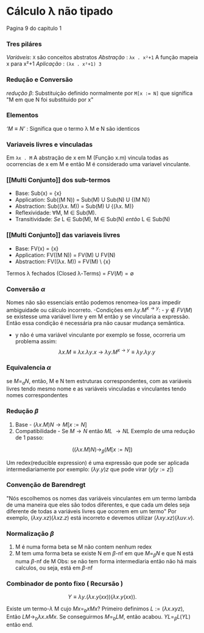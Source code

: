 # Cálculo λ não tipado
Pagina 9 do capitulo 1

### Tres piláres
*Variáveis*: `X` são conceitos abstratos
*Abstração* :  `λx . x²+1` A função mapeia x para x²+1
*Aplicação* :   `(λx . x²+1) 3` 

### Redução e Conversão
*redução β*: Substituição definido normalmente por `M[x := N]` que significa "M em que N foi substituido por x"

### Elementos
*$‘M \equiv N’$* : Significa que o termo  λ M e N são identicos

### Variaveis livres e vinculadas
Em `λx . M` A abstração de x em M (Função x.m) vincula todas as ocorrencias de x em M e então M é considerado uma variavel vinculante.

### [[Multi Conjunto]] dos sub-termos
- Base: Sub(x) = {x} 
- Application: Sub((M N)) = Sub(M) U Sub(N) U {(M N)}
- Abstraction: Sub((λx. M)) = Sub(M) U {(λx. M)}
- Reflexividade:  ∀M, M ∈ Sub(M).
- Transitividade: *Se* L ∈ Sub(M), M ∈ Sub(N) *então* L ∈ Sub(N)

### [[Multi Conjunto]] das variaveis livres
- Base: FV(x) = {x}
- Application: FV((M N)) = FV(M) U FV(N)
- Abstraction: FV((λx. M)) = FV(M) \ {x}

Termos λ fechados (Closed λ-Terms) = $FV(M) = \emptyset$

### Conversão $\alpha$
Nomes não são essenciais então podemos renomea-los para impedir ambiguidade ou cálculo incorreto.
-Condições em $\lambda y. M^{x \rightarrow y}$:
	- $y \not\in FV(M)$ se existesse uma variável livre y em M então y se vincularia a expressão. Então essa condição é necessária pra não causar mudança semântica.
   - y não é uma variável vinculante por exemplo se fosse, ocorreria um problema assim: $$\lambda x.M \equiv \lambda x.\lambda y. x\ \rightarrow\ \lambda y. M^{x \rightarrow y} \equiv \lambda y.\lambda y. y$$

### Equivalencia $\alpha$
se $M =_a N$, então, M e N tem estruturas correspondentes, com as variáveis livres tendo mesmo nome e as variáveis vinculadas e vinculantes tendo nomes correspondentes

### Redução $\beta$
1. Base - $(\lambda x.M) N \rightarrow M[x := N]$
2. Compatibilidade - Se $M \rightarrow N$ então $ML \ \rightarrow NL$
Exemplo de uma redução de 1 passo:

$$((\lambda x. M) N) \rightarrow _\beta (M[x := N])$$

Um redex(reducible expression) é uma expressão que pode ser aplicada intermediariamente por exemplo: $(\lambda y.y)z$ que pode virar $(y[y:=z])$

### Convenção de Barendregt 
"Nós escolhemos os nomes das variáveis vinculantes em um termo lambda de uma maneira que eles são todos diferentes, e que cada um deles seja diferente de todas a variáveis livres que ocorrem em um termo" Por exemplo, $(\lambda xy.xz)(\lambda xz.z)$ está incorreto e devemos utilizar $(\lambda xy.xz)(\lambda uv.v)$.

### Normalização $\beta$
1. M é numa forma beta se M não contem nenhum redex
2. M tem uma forma beta se existe N em $\beta$-nf em que $M=_\beta N$ e que N está numa $\beta$-nf de M
Obs: se não tem forma intermediaria então não há mais calculos, ou seja, está em $\beta$-nf

### Combinador de ponto fixo ( Recursão )
$$Y \equiv \lambda y.(\lambda x. y(xx))(\lambda x. y(xx)).$$

Existe um  termo-$\lambda$ M cujo $M x =_b xMx$?
Primeiro definimos $L := (\lambda x.xyz)$, Então $LM \rightarrow _b \lambda x. xMx$. Se conseguirmos $M =_b LM$, então acabou. $YL =_\beta L(YL)$ então end.
